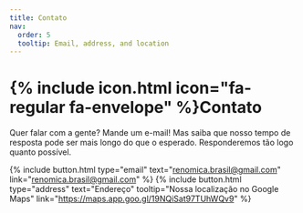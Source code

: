 ```yaml
---
title: Contato
nav:
  order: 5
  tooltip: Email, address, and location
---
```


# {% include icon.html icon="fa-regular fa-envelope" %}Contato

Quer falar com a gente? Mande um e-mail! 
Mas saiba que nosso tempo de resposta pode ser mais longo do que o esperado. Responderemos tão logo quanto possível.

{%
  include button.html
  type="email"
  text="renomica.brasil@gmail.com"
  link="renomica.brasil@gmail.com"
%}
{%
  include button.html
  type="address"
  text="Endereço"
  tooltip="Nossa localização no Google Maps"
  link="https://maps.app.goo.gl/19NQiSat97TUhWQv9"
%}
